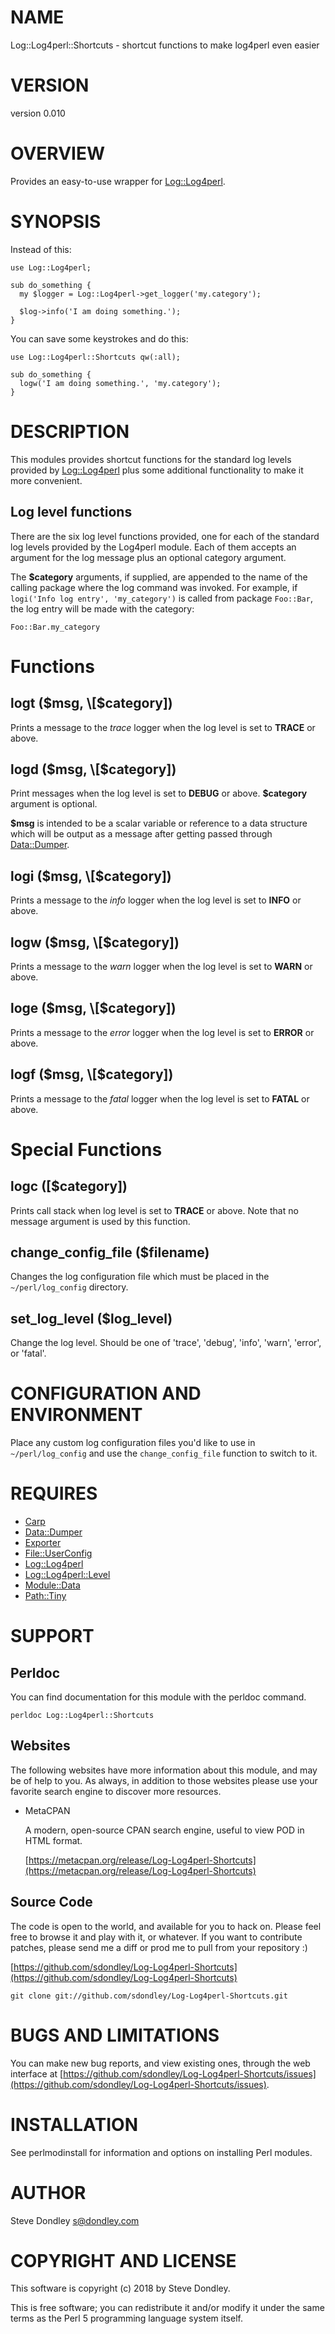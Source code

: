 # NAME

Log::Log4perl::Shortcuts - shortcut functions to make log4perl even easier

# VERSION

version 0.010

# OVERVIEW

Provides an easy-to-use wrapper for [Log::Log4perl](https://metacpan.org/pod/Log::Log4perl).

# SYNOPSIS

Instead of this:

    use Log::Log4perl;

    sub do_something {
      my $logger = Log::Log4perl->get_logger('my.category');

      $log->info('I am doing something.');
    }

You can save some keystrokes and do this:

    use Log::Log4perl::Shortcuts qw(:all);

    sub do_something {
      logw('I am doing something.', 'my.category');
    }

# DESCRIPTION

This modules provides shortcut functions for the standard log levels provided by [Log::Log4perl](https://metacpan.org/pod/Log::Log4perl)
plus some additional functionality to make it more convenient.

## Log level functions

There are the six log level functions provided, one for each of the standard log levels provided
by the Log4perl module. Each of them accepts an argument for the log message
plus an optional category argument.

The **$category** arguments, if supplied, are appended to the name of the calling
package where the log command was invoked. For example, if `logi('Info log entry', 'my_category')`
is called from package `Foo::Bar`, the log entry will be made with the category:

    Foo::Bar.my_category

# Functions

## logt ($msg, \[$category\])

Prints a message to the _trace_ logger when the log level is set to **TRACE** or above.

## logd ($msg, \[$category\])

Print messages when the log level is set to **DEBUG** or above. **$category**
argument is optional.

**$msg** is intended to be a scalar variable or reference to a data structure which
will be output as a message after getting passed through [Data::Dumper](https://metacpan.org/pod/Data::Dumper).

## logi ($msg, \[$category\])

Prints a message to the _info_ logger when the log level is set to **INFO** or above.

## logw ($msg, \[$category\])

Prints a message to the _warn_ logger when the log level is set to **WARN** or above.

## loge ($msg, \[$category\])

Prints a message to the _error_ logger when the log level is set to **ERROR** or above.

## logf ($msg, \[$category\])

Prints a message to the _fatal_ logger when the log level is set to **FATAL** or above.

# Special Functions

## logc (\[$category\])

Prints call stack when log level is set to **TRACE** or above. Note that no
message argument is used by this function.

## change\_config\_file ($filename)

Changes the log configuration file which must be placed in the `~/perl/log_config` directory.

## set\_log\_level ($log\_level)

Change the log level. Should be one of 'trace', 'debug', 'info', 'warn', 'error', or 'fatal'.

# CONFIGURATION AND ENVIRONMENT

Place any custom log configuration files you'd like to use in `~/perl/log_config` and use the
`change_config_file` function to switch to it.

# REQUIRES

- [Carp](https://metacpan.org/pod/Carp)
- [Data::Dumper](https://metacpan.org/pod/Data::Dumper)
- [Exporter](https://metacpan.org/pod/Exporter)
- [File::UserConfig](https://metacpan.org/pod/File::UserConfig)
- [Log::Log4perl](https://metacpan.org/pod/Log::Log4perl)
- [Log::Log4perl::Level](https://metacpan.org/pod/Log::Log4perl::Level)
- [Module::Data](https://metacpan.org/pod/Module::Data)
- [Path::Tiny](https://metacpan.org/pod/Path::Tiny)

# SUPPORT

## Perldoc

You can find documentation for this module with the perldoc command.

    perldoc Log::Log4perl::Shortcuts

## Websites

The following websites have more information about this module, and may be of help to you. As always,
in addition to those websites please use your favorite search engine to discover more resources.

- MetaCPAN

    A modern, open-source CPAN search engine, useful to view POD in HTML format.

    [https://metacpan.org/release/Log-Log4perl-Shortcuts](https://metacpan.org/release/Log-Log4perl-Shortcuts)

## Source Code

The code is open to the world, and available for you to hack on. Please feel free to browse it and play
with it, or whatever. If you want to contribute patches, please send me a diff or prod me to pull
from your repository :)

[https://github.com/sdondley/Log-Log4perl-Shortcuts](https://github.com/sdondley/Log-Log4perl-Shortcuts)

    git clone git://github.com/sdondley/Log-Log4perl-Shortcuts.git

# BUGS AND LIMITATIONS

You can make new bug reports, and view existing ones, through the
web interface at [https://github.com/sdondley/Log-Log4perl-Shortcuts/issues](https://github.com/sdondley/Log-Log4perl-Shortcuts/issues).

# INSTALLATION

See perlmodinstall for information and options on installing Perl modules.

# AUTHOR

Steve Dondley <s@dondley.com>

# COPYRIGHT AND LICENSE

This software is copyright (c) 2018 by Steve Dondley.

This is free software; you can redistribute it and/or modify it under
the same terms as the Perl 5 programming language system itself.
